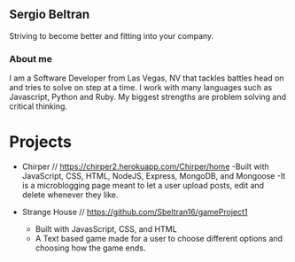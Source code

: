 ## Sergio Beltran

Striving to become better and fitting into your company.

### About me
I am a Software Developer from Las Vegas, NV that tackles battles head on and tries to solve on step at a time. 
I work with many languages such as Javascript, Python and Ruby. My biggest strengths are problem solving and critical thinking.


# Projects
- Chirper // https://chirper2.herokuapp.com/Chirper/home
  -Built with JavaScript, CSS, HTML, NodeJS, Express, MongoDB, and Mongoose
  -It is a microblogging page meant to let a user upload posts, edit and delete whenever they like.

- Strange House // https://github.com/Sbeltran16/gameProject1
  - Built with JavasScript, CSS, and HTML
  - A Text based game made for a user to choose different options and choosing how the game ends.


